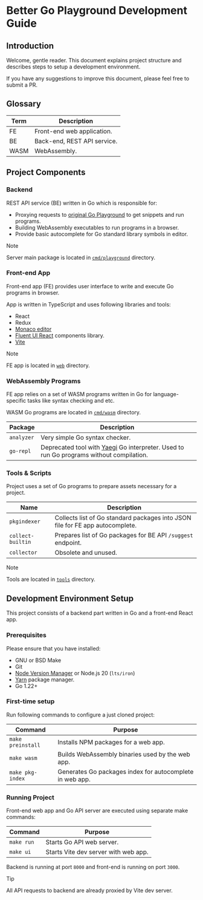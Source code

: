 # Better Go Playground Development Guide

## Introduction

Welcome, gentle reader. This document explains project structure and describes steps to setup a development environment.

If you have any suggestions to improve this document, please feel free to submit a PR.

## Glossary

| Term      | Description                           |
| --------- | ------------------------------------- |
| FE        | Front-end web application.            |
| BE        | Back-end, REST API service.           |
| WASM      | WebAssembly.                          |

## Project Components

### Backend

REST API service (BE) written in Go which is responsible for:

* Proxying requests to [original Go Playground](https://go.dev/play) to get snippets and run programs.
* Building WebAssembly executables to run programs in a browser.
* Provide basic autocomplete for Go standard library symbols in editor.

> [!NOTE]
> Server main package is located in [`cmd/playground`](./cmd/playground/) directory.

### Front-end App

Front-end app (FE) provides user interface to write and execute Go programs in browser.

App is written in TypeScript and uses following libraries and tools:

* React
* Redux
* [Monaco editor](https://microsoft.github.io/monaco-editor/)
* [Fluent UI React](https://developer.microsoft.com/en-us/fluentui#/controls/web) components library.
* [Vite](https://vitejs.dev/)

> [!NOTE]
> FE app is located in [`web`](./web) directory.

### WebAssembly Programs

FE app relies on a set of WASM programs written in Go for language-specific tasks like syntax checking and etc.

WASM Go programs are located in [`cmd/wasm`](./cmd/wasm/) directory.

| Package    | Description                                                                                                                 |
| ---------- | --------------------------------------------------------------------------------------------------------------------------- |
| `analyzer` | Very simple Go syntax checker.                                                                                              |
| `go-repl`  | Deprecated tool with [Yaegi](https://github.com/traefik/yaegi) Go interpreter. Used to run Go programs without compilation. |

### Tools & Scripts

Project uses a set of Go programs to prepare assets necessary for a project.

| Name               | Description                                                                    |
| ------------------ | ------------------------------------------------------------------------------ |
| `pkgindexer`       | Collects list of Go standard packages into JSON file for FE app autocomplete.  |
| `collect-builtin`  | Prepares list of Go packages for BE API `/suggest` endpoint.                   |
| `collector`        | Obsolete and unused.                                                           |

> [!NOTE]
> Tools are located in [`tools`](./tools) directory.

## Development Environment Setup

This project consists of a backend part written in Go and a front-end React app.

### Prerequisites

Please ensure that you have installed:

* GNU or BSD Make
* Git
* [Node Version Manager](https://github.com/nvm-sh/nvm) or Node.js 20 (`lts/iron`)
* [Yarn](https://yarnpkg.com/) package manager.
* Go 1.22+

### First-time setup

Run following commands to configure a just cloned project:

| Command           | Purpose                                                  |
| ----------------- | -------------------------------------------------------- |
| `make preinstall` | Installs NPM packages for a web app.                     |
| `make wasm`       | Builds WebAssembly binaries used by the web app.         |
| `make pkg-index`  | Generates Go packages index for autocomplete in web app. |

### Running Project

Front-end web app and Go API server are executed using separate make commands:

| Command    | Purpose                                      |
| ---------- | -------------------------------------------- |
| `make run` | Starts Go API web server.                    |
| `make ui`  | Starts Vite dev server with web app.         |

Backend is running at port `8000` and front-end is running on port `3000`.

> [!TIP]
> All API requests to backend are already proxied by Vite dev server.
